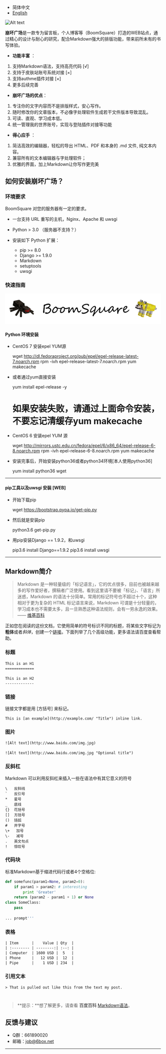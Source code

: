 * 简体中文
* [English]()

![Alt text](https://camo.githubusercontent.com/4da62e9d0a03f219020490243608ab79088fa6b2/68747470733a2f2f696d672e626c657373696e672e73747564696f2f696d616765732f323031372f30312f30312f62732d6c6f676f2e706e67)

 

**崩坏广场**是一款专为留言板，个人博客等（BoomSquare）打造的WEB站点，通过精心的设计与耐心的研究，配合Markdown强大的排版功能，带来前所未有的书写体验。


- **功能丰富** ：
1. 支持Markdown语法，支持高亮代码 [√]
2. 支持于皮肤站账号系统对接 [×]
3. 支持authme插件对接 [×]
4. 更多后续完善

- **崩坏广场的优点**：
1. 专注你的文字内容而不是排版样式，安心写作。
2. 随时修改你的文章版本，不必像字处理软件生成若干文件版本导致混乱。
3. 可读、直观、学习成本低。
4. 统一管理我的世界账号，实现与登陆插件对接等功能

- **得心应手** ：
1. 简洁高效的编辑器，轻松的导出 HTML、PDF 和本身的 .md 文件, 纯文本内容。
2. 兼容所有的文本编辑器与字处理软件；
3. 优雅的界面，加上Markdown让你写作更完美



## 如何安装崩坏广场？

### 环境要求
BoomSquare 对您的服务器有一定的要求。
* 一台支持 URL 重写的主机，Nginx、Apache 和 uwsgi
* Python > 3.0 （服务器不支持？）
* 安装如下 Python 扩展：

	* pip  >= 8.0
    * Django >= 1.9.0
    * Markdown
    * setuptools
    * uwsgi



### 快速指南
![Alt text](img/log.png)
#### Python 环境安装
* CentOS 7 安装epel YUM源 

	wget http://dl.fedoraproject.org/pub/epel/epel-release-latest-7.noarch.rpm
	rpm -ivh epel-release-latest-7.noarch.rpm
    yum makecache
   
* 或者通过yum直接安装

    yum install epel-release -y
    # 如果安装失败，请通过上面命令安装，不要忘记清缓存yum makecache

* CentOS 6 安装epel YUM 源

    wget http://mirrors.ustc.edu.cn/fedora/epel/6/x86_64/epel-release-6-8.noarch.rpm
    rpm -ivh epel-release-6-8.noarch.rpm
    yum makecache

* 安装完事后，开始安装python36或者python34环境[本人使用python36]

    yum install python36 wget


-----
#### pip工具以及uwsgi 安装 [WEB]
    
* 开始下载pip 

    wget https://bootstrap.pypa.io/get-pip.py
    
* 然后就是安装pip

    python3.6 get-pip.py

* 用pip安装Django == 1.9.2，和uwsgi

    pip3.6 install Django==1.9.2
    pip3.6 install uwsgi
 
    
    




















-----

## Markdown简介

> Markdown 是一种轻量级的「标记语言」，它的优点很多，目前也被越来越多的写作爱好者，撰稿者广泛使用。看到这里请不要被「标记」、「语言」所迷惑，Markdown 的语法十分简单。常用的标记符号也不超过十个，这种相对于更为复杂的 HTML 标记语言来说，Markdown 可谓是十分轻量的，学习成本也不需要太多，且一旦熟悉这种语法规则，会有一劳永逸的效果。—— [维基百科](https://zh.wikipedia.org/wiki/Markdown)

正如您在阅读的这份文档，它使用简单的符号标识不同的标题，将某些文字标记为**粗体**或者*斜体*，创建一个[链接](http://www.example.com)。下面列举了几个高级功能，更多语法请百度查看帮助。 

### 标题

	This is an H1
	=============

	This is an H2
	-------------


### 链接
链接文字都是用 [方括号] 来标记。

    This is [an example](http://example.com/ "Title") inline link.


### 图片

    ![Alt text](http://www.baidu.com/img.jpg)

    ![Alt text](http://www.baidu.com/img.jpg "Optional title")


### 反斜杠
Markdown 可以利用反斜杠来插入一些在语法中有其它意义的符号

	\   反斜线
	`   反引号
	*   星号
	_   底线
	{}  花括号
	[]  方括号
	()  括弧
	#   井字号
	\+   加号
	\-   减号
	.   英文句点
	!   惊叹号


### 代码块
标准Markdown基于缩进代码行或者4个空格位:
``` python
def somefunc(param1=None, param2=0):
    if param1 > param2: # interesting
        print 'Greater'
    return (param2 - param1 + 1) or None
class SomeClass:
    pass

... prompt'''
```

### 表格
	| Item      |    Value | Qty  |
	| :-------- | --------:| :--: |
	| Computer  | 1600 USD |  5   |
	| Phone     |   12 USD |  12  |
	| Pipe      |    1 USD | 234  |

### 引用文本
	> That is pulled out like this from the text my post.



# 
# 

 

> **提示：**想了解更多，请查看 **百度百科** [Markdown语法][4]。





## 反馈与建议
- Q群：661890020
- 邮箱：job@6box.net

---------


  [1]: http://maxiang.info/client_zh
  [2]: https://chrome.google.com/webstore/detail/kidnkfckhbdkfgbicccmdggmpgogehop
  [3]: http://adrai.github.io/flowchart.js/
  [4]: http://bramp.github.io/js-sequence-diagrams/
  [5]: https://dev.yinxiang.com/doc/articles/enml.php


